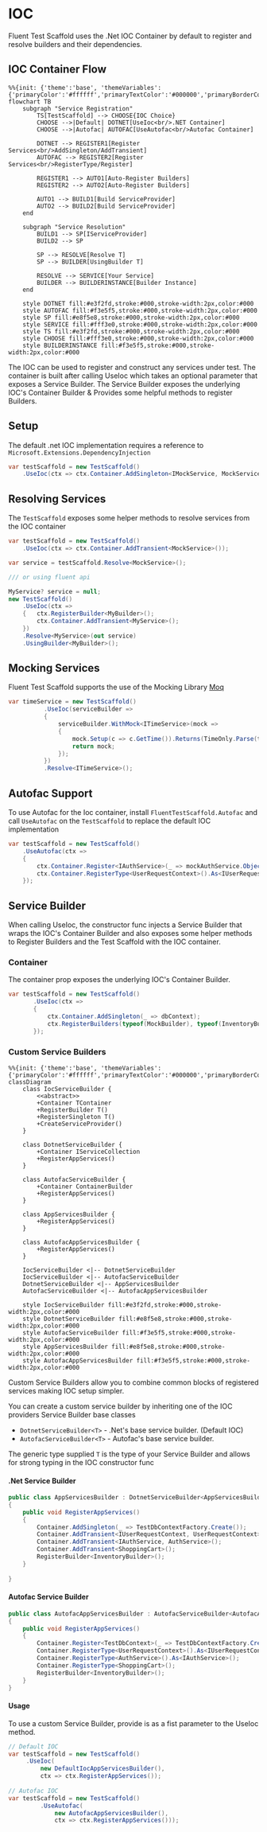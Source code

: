 # IOC
Fluent Test Scaffold uses the .Net IOC Container by default to register and resolve builders and their dependencies.

## IOC Container Flow

```mermaid
%%{init: {'theme':'base', 'themeVariables': {'primaryColor':'#ffffff','primaryTextColor':'#000000','primaryBorderColor':'#000000','lineColor':'#000000','secondaryColor':'#f0f0f0','tertiaryColor':'#ffffff'}}}%%
flowchart TB
    subgraph "Service Registration"
        TS[TestScaffold] --> CHOOSE{IOC Choice}
        CHOOSE -->|Default| DOTNET[UseIoc<br/>.NET Container]
        CHOOSE -->|Autofac| AUTOFAC[UseAutofac<br/>Autofac Container]
        
        DOTNET --> REGISTER1[Register Services<br/>AddSingleton/AddTransient]
        AUTOFAC --> REGISTER2[Register Services<br/>RegisterType/Register]
        
        REGISTER1 --> AUTO1[Auto-Register Builders]
        REGISTER2 --> AUTO2[Auto-Register Builders]
        
        AUTO1 --> BUILD1[Build ServiceProvider]
        AUTO2 --> BUILD2[Build ServiceProvider]
    end
    
    subgraph "Service Resolution"
        BUILD1 --> SP[IServiceProvider]
        BUILD2 --> SP
        
        SP --> RESOLVE[Resolve T]
        SP --> BUILDER[UsingBuilder T]
        
        RESOLVE --> SERVICE[Your Service]
        BUILDER --> BUILDERINSTANCE[Builder Instance]
    end
    
    style DOTNET fill:#e3f2fd,stroke:#000,stroke-width:2px,color:#000
    style AUTOFAC fill:#f3e5f5,stroke:#000,stroke-width:2px,color:#000
    style SP fill:#e8f5e8,stroke:#000,stroke-width:2px,color:#000
    style SERVICE fill:#fff3e0,stroke:#000,stroke-width:2px,color:#000
    style TS fill:#e3f2fd,stroke:#000,stroke-width:2px,color:#000
    style CHOOSE fill:#fff3e0,stroke:#000,stroke-width:2px,color:#000
    style BUILDERINSTANCE fill:#f3e5f5,stroke:#000,stroke-width:2px,color:#000
```

The IOC can be used to register and construct any services under test.
The container is built after calling UseIoc which takes an optional parameter that exposes a Service Builder.
The Service Builder exposes the underlying IOC's Container Builder & Provides some helpful methods to register Builders. 

## Setup
The default .net IOC implementation requires a reference to `Microsoft.Extensions.DependencyInjection`

```csharp
var testScaffold = new TestScaffold()
    .UseIoc(ctx => ctx.Container.AddSingleton<IMockService, MockService>());
```

## Resolving Services
The `TestScaffold` exposes some helper methods to resolve services from the IOC container
```csharp
var testScaffold = new TestScaffold()
    .UseIoc(ctx => ctx.Container.AddTransient<MockService>());

var service = testScaffold.Resolve<MockService>();

/// or using fluent api

MyService? service = null;
new TestScaffold()
    .UseIoc(ctx =>
    {   ctx.RegisterBuilder<MyBuilder>();
        ctx.Container.AddTransient<MyService>();
    })
    .Resolve<MyService>(out service)
    .UsingBuilder<MyBuilder>();
```

## Mocking Services
Fluent Test Scaffold supports the use of the Mocking Library [Moq](https://github.com/devlooped/moq)

```csharp
var timeService = new TestScaffold()
          .UseIoc(serviceBuilder =>
          {
              serviceBuilder.WithMock<ITimeService>(mock =>
              {
                  mock.Setup(c => c.GetTime()).Returns(TimeOnly.Parse(timeString, CultureInfo.CurrentCulture));
                  return mock;
              });
          })
          .Resolve<ITimeService>();
```

## Autofac Support
To use Autofac for the Ioc container, install `FluentTestScaffold.Autofac` and call `UseAutofac` on the `TestScaffold` to replace the default IOC implementation

```csharp
var testScaffold = new TestScaffold()
    .UseAutofac(ctx =>
    {
        ctx.Container.Register<IAuthService>(_ => mockAuthService.Object).SingleInstance();
        ctx.Container.RegisterType<UserRequestContext>().As<IUserRequestContext>().SingleInstance();
    });
```

## Service Builder
When calling UseIoc, the constructor func injects a Service Builder that wraps the IOC's Container Builder and also exposes some helper methods to Register Builders and the Test Scaffold with the IOC container.

### Container
The container prop exposes the underlying IOC's Container Builder.

```csharp
var testScaffold = new TestScaffold()
       .UseIoc(ctx =>
       {
           ctx.Container.AddSingleton(_ => dbContext);
           ctx.RegisterBuilders(typeof(MockBuilder), typeof(InventoryBuilder));
       });
```

### Custom Service Builders

```mermaid
%%{init: {'theme':'base', 'themeVariables': {'primaryColor':'#ffffff','primaryTextColor':'#000000','primaryBorderColor':'#000000','lineColor':'#000000','secondaryColor':'#f0f0f0','tertiaryColor':'#ffffff'}}}%%
classDiagram
    class IocServiceBuilder {
        <<abstract>>
        +Container TContainer
        +RegisterBuilder T()
        +RegisterSingleton T()
        +CreateServiceProvider()
    }
    
    class DotnetServiceBuilder {
        +Container IServiceCollection
        +RegisterAppServices()
    }
    
    class AutofacServiceBuilder {
        +Container ContainerBuilder
        +RegisterAppServices()
    }
    
    class AppServicesBuilder {
        +RegisterAppServices()
    }
    
    class AutofacAppServicesBuilder {
        +RegisterAppServices()
    }
    
    IocServiceBuilder <|-- DotnetServiceBuilder
    IocServiceBuilder <|-- AutofacServiceBuilder
    DotnetServiceBuilder <|-- AppServicesBuilder
    AutofacServiceBuilder <|-- AutofacAppServicesBuilder
    
    style IocServiceBuilder fill:#e3f2fd,stroke:#000,stroke-width:2px,color:#000
    style DotnetServiceBuilder fill:#e8f5e8,stroke:#000,stroke-width:2px,color:#000
    style AutofacServiceBuilder fill:#f3e5f5,stroke:#000,stroke-width:2px,color:#000
    style AppServicesBuilder fill:#e8f5e8,stroke:#000,stroke-width:2px,color:#000
    style AutofacAppServicesBuilder fill:#f3e5f5,stroke:#000,stroke-width:2px,color:#000
```

Custom Service Builders allow you to combine common blocks of registered services making IOC setup simpler.

You can create a custom service builder by inheriting one of the IOC providers Service Builder base classes

* `DotnetServiceBuilder<T>` - .Net's base service builder. (Default IOC)
* `AutofacServiceBuilder<T>` - Autofac's base service builder.

The generic type supplied `T` is the type of your Service Builder and allows for strong typing in the IOC constructor func

#### .Net Service Builder
```csharp
public class AppServicesBuilder : DotnetServiceBuilder<AppServicesBuilder>
{
    public void RegisterAppServices()
    {
        Container.AddSingleton(_ => TestDbContextFactory.Create());
        Container.AddTransient<IUserRequestContext, UserRequestContext>();
        Container.AddTransient<IAuthService, AuthService>();
        Container.AddTransient<ShoppingCart>();
        RegisterBuilder<InventoryBuilder>();
    }
    
}
```

#### Autofac Service Builder

```csharp
public class AutofacAppServicesBuilder : AutofacServiceBuilder<AutofacAppServicesBuilder>
{
    public void RegisterAppServices()
    {
        Container.Register<TestDbContext>(_ => TestDbContextFactory.Create()).SingleInstance();
        Container.RegisterType<UserRequestContext>().As<IUserRequestContext>();
        Container.RegisterType<AuthService>().As<IAuthService>();
        Container.RegisterType<ShoppingCart>();
        RegisterBuilder<InventoryBuilder>();
    }
}
```
#### Usage

To use a custom Service Builder, provide is as a fist parameter to the UseIoc method. 

```csharp
// Default IOC
var testScaffold = new TestScaffold()
     .UseIoc(
         new DefaultIocAppServicesBuilder(),
         ctx => ctx.RegisterAppServices());
     
// Autofac IOC
var testScaffold = new TestScaffold()
         .UseAutofac(
             new AutofacAppServicesBuilder(),
             ctx => ctx.RegisterAppServices()));
```
